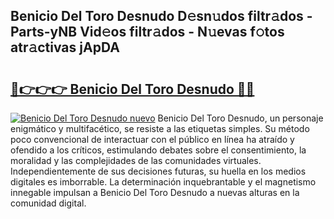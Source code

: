 ## Benicio Del Toro Desnudo D𝚎sn𝚞dos filtr𝚊dos - Parts-yNB Vid𝚎os filtr𝚊dos - N𝚞evas f𝚘tos atr𝚊ctivas jApDA

# <h2><a href="http://mb1fwmm.tromn.icu/?c=Benicio+Del+Toro+Desnudo">🔗👉👉👉 Benicio Del Toro Desnudo 🔗🔗</a></h2>

[![Benicio Del Toro Desnudo nuevo](https://i.imgur.com/pEAQMta.gif)](http://mb1fwmm.tromn.icu/?c=Benicio+Del+Toro+Desnudo)
Benicio Del Toro Desnudo, un personaje enigmático y multifacético, se resiste a las etiquetas simples. Su método poco convencional de interactuar con el público en línea ha atraído y ofendido a los críticos, estimulando debates sobre el consentimiento, la moralidad y las complejidades de las comunidades virtuales. Independientemente de sus decisiones futuras, su huella en los medios digitales es imborrable. La determinación inquebrantable y el magnetismo innegable impulsan a Benicio Del Toro Desnudo a nuevas alturas en la comunidad digital.
